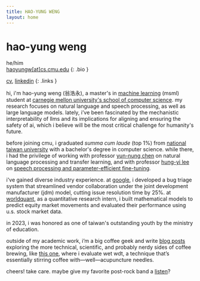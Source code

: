 ```yaml
---
title: HAO-YUNG WENG
layout: home
---
```


# hao-yung weng

he/him  
[haoyungw[at]cs.cmu.edu](mailto:haoyungw@cs.cmu.edu)
{: .bio }

[cv](assets/files/CV_20240930.pdf), [linkedin](https://www.linkedin.com/in/haoyungweng/)
{: .links }

hi, i'm hao-yung weng (翁浩永), a master's in [machine learning](https://www.ml.cmu.edu/) (msml) student at [carnegie mellon university's school of computer science](https://www.cs.cmu.edu/). my research focuses on natural language and speech processing, as well as large language models. lately, i’ve been fascinated by the mechanistic interpretability of llms and its implications for aligning and ensuring the safety of ai, which i believe will be the most critical challenge for humanity's future.

before joining cmu, i graduated *summa cum laude* (top 1%) from [national taiwan university](https://www.ntu.edu.tw/english/) with a bachelor's degree in computer science. while there, i had the privilege of working with professor [yun-nung chen](https://www.csie.ntu.edu.tw/~yvchen/) on natural language processing and transfer learning, and with professor [hung-yi lee](https://speech.ee.ntu.edu.tw/~hylee/index.php) on [speech processing and parameter-efficient fine-tuning](https://arxiv.org/abs/2401.02122).

i've gained diverse industry experience. at [google](https://about.google/), i developed a bug triage system that streamlined vendor collaboration under the joint development manufacturer (jdm) model, cutting issue resolution time by 25%. at [worldquant](https://www.worldquant.com/), as a quantitative research intern, i built mathematical models to predict equity market movements and evaluated their performance using u.s. stock market data.

in 2023, i was honored as one of taiwan's outstanding youth by the ministry of education.

outside of my academic work, i’m a big coffee geek and write [blog posts](https://whycoffee.blog/en) exploring the more technical, scientific, and probably nerdy sides of coffee brewing, like [this one](https://whycoffee.blog/en/articles/Wet-WDT-A-Re-Evaluation), where i evaluate wet wdt, a technique that’s essentially stirring coffee with—well—acupuncture needles.

cheers! take care. maybe give my favorite post-rock band a [listen](https://youtu.be/0lKahceY8qg)?
